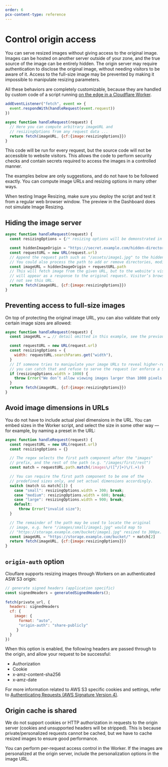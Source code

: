 ```yaml
---
order: 6
pcx-content-type: reference
---
```


# Control origin access

You can serve resized images without giving access to the original image. Images can be hosted on another server outside of your zone, and the true source of the image can be entirely hidden. The origin server may require authentication to disclose the original image, without needing visitors to be aware of it. Access to the full-size image may be prevented by making it impossible to manipulate resizing parameters.

All these behaviors are completely customizable, because they are handled by custom code of a script running [on the edge in a Cloudflare Worker](/image-resizing/resize-with-workers).

```js
addEventListener("fetch", event => {
  event.respondWith(handleRequest(event.request))
})

async function handleRequest(request) {
  // Here you can compute arbitrary imageURL and
  // resizingOptions from any request data ...
  return fetch(imageURL, {cf:{image:resizingOptions}})
}
```

This code will be run for every request, but the source code will not be accessible to website visitors. This allows the code to perform security checks and contain secrets required to access the images in a controlled manner.

The examples below are only suggestions, and do not have to be followed exactly. You can compute image URLs and resizing options in many other ways.

<Aside type="warning" header="Warning">

When testing Image Resizing, make sure you deploy the script and test it from a regular web browser window. The preview in the Dashboard does not simulate Image Resizing.

</Aside>

## Hiding the image server

```js
async function handleRequest(request) {
  const resizingOptions = {/* resizing options will be demonstrated in the next example */}

  const hiddenImageOrigin = "https://secret.example.com/hidden-directory"
  const requestURL = new URL(request.url)
  // Append the request path such as "/assets/image1.jpg" to the hiddenImageOrigin.
  // You could also process the path to add or remove directories, modify filenames, etc.
  const imageURL = hiddenImageOrigin + requestURL.path
  // This will fetch image from the given URL, but to the website's visitors this
  // will appear as a response to the original request. Visitor’s browser will
  // not see this URL.
  return fetch(imageURL, {cf:{image:resizingOptions}})
}
```

## Preventing access to full-size images

On top of protecting the original image URL, you can also validate that only certain image sizes are allowed:

```js
async function handleRequest(request) {
  const imageURL = … // detail omitted in this example, see the previous example

  const requestURL = new URL(request.url)
  const resizingOptions = {
    width: requestURL.searchParams.get("width"),
  }
  // If someone tries to manipulate your image URLs to reveal higher-resolution images,
  // you can catch that and refuse to serve the request (or enforce a smaller size, etc.)
  if (resizingOptions.width > 1000) {
    throw Error("We don’t allow viewing images larger than 1000 pixels wide")
  }
  return fetch(imageURL, {cf:{image:resizingOptions}})
}
```

## Avoid image dimensions in URLs

You do not have to include actual pixel dimensions in the URL. You can embed sizes in the Worker script, and select the size in some other way — for example, by naming a preset in the URL:

```js
async function handleRequest(request) {
  const requestURL = new URL(request.url)
  const resizingOptions = {}

  // The regex selects the first path component after the "images"
  // prefix, and the rest of the path (e.g. "/images/first/rest")
  const match = requestURL.path.match(/images\/([^/]+)\/(.+)/)

  // You can require the first path component to be one of the
  // predefined sizes only, and set actual dimensions accordingly.
  switch (match && match[1]) {
    case "small": resizingOptions.width = 300; break;
    case "medium": resizingOptions.width = 600; break;
    case "large": resizingOptions.width = 900; break;
    default:
      throw Error("invalid size");
  }

  // The remainder of the path may be used to locate the original
  // image, e.g. here "/images/small/image1.jpg" would map to
  // "https://storage.example.com/bucket/image1.jpg" resized to 300px.
  const imageURL = "https://storage.example.com/bucket/" + match[2]
  return fetch(imageURL, {cf:{image:resizingOptions}})
}
```

## `origin-auth` option

Clouflare supports resizing images through Workers on an authenticated ASW S3 origin:

```js
// generate signed headers (application specific)
const signedHeaders = generatedSignedHeaders();
 
fetch(private_url, {
  headers: signedHeaders
  cf: {
    image: {
      format: "auto",
      "origin-auth": "share-publicly"
     }
  }
})
```

When this option is enabled, the following headers are passed through to the origin, and allow your request to be successful:

* Authorization
* Cookie
* x-amz-content-sha256
* x-amz-date

For more information related to AWS S3 specific cookies and settings, refer to [Authenticating Requests (AWS Signature Version 4)](https://docs.aws.amazon.com/AmazonS3/latest/API/sig-v4-authenticating-requests.html).

## Origin cache is shared

We do not support cookies or HTTP authorization in requests to the origin server (cookies and unsupported headers will be stripped). This is because private/personalized requests cannot be cached, but we have to cache resized images to ensure good performance.

You can perform per-request access control in the Worker. If the images are personalized at the origin server, include the personalization options in the image URL.